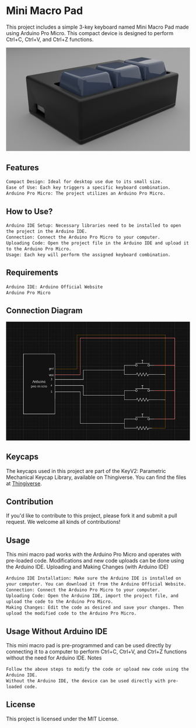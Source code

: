 # Mini Macro Pad

This project includes a simple 3-key keyboard named Mini Macro Pad made using Arduino Pro Micro. This compact device is designed to perform Ctrl+C, Ctrl+V, and Ctrl+Z functions.

![diagram](/assets/render.png)

## Features

    Compact Design: Ideal for desktop use due to its small size.
    Ease of Use: Each key triggers a specific keyboard combination.
    Arduino Pro Micro: The project utilizes an Arduino Pro Micro.

## How to Use?

    Arduino IDE Setup: Necessary libraries need to be installed to open the project in the Arduino IDE.
    Connection: Connect the Arduino Pro Micro to your computer.
    Uploading Code: Open the project file in the Arduino IDE and upload it to the Arduino Pro Micro.
    Usage: Each key will perform the assigned keyboard combination.

## Requirements

    Arduino IDE: Arduino Official Website
    Arduino Pro Micro

## Connection Diagram

![diagram](/assets/diagram.jpeg)

## Keycaps

The keycaps used in this project are part of the KeyV2: Parametric Mechanical Keycap Library, available on Thingiverse. You can find the files at [Thingiverse](https://www.thingiverse.com/thing:2783650/files).

## Contribution

If you'd like to contribute to this project, please fork it and submit a pull request. We welcome all kinds of contributions!

## Usage

This mini macro pad works with the Arduino Pro Micro and operates with pre-loaded code. Modifications and new code uploads can be done using the Arduino IDE.
Uploading and Making Changes (with Arduino IDE)

    Arduino IDE Installation: Make sure the Arduino IDE is installed on your computer. You can download it from the Arduino Official Website.
    Connection: Connect the Arduino Pro Micro to your computer.
    Uploading Code: Open the Arduino IDE, import the project file, and upload the code to the Arduino Pro Micro.
    Making Changes: Edit the code as desired and save your changes. Then upload the modified code to the Arduino Pro Micro.

## Usage Without Arduino IDE

This mini macro pad is pre-programmed and can be used directly by connecting it to a computer to perform Ctrl+C, Ctrl+V, and Ctrl+Z functions without the need for Arduino IDE.
Notes

    Follow the above steps to modify the code or upload new code using the Arduino IDE.
    Without the Arduino IDE, the device can be used directly with pre-loaded code.

## License

This project is licensed under the MIT License.